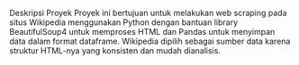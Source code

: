 Deskripsi Proyek
Proyek ini bertujuan untuk melakukan web scraping pada situs Wikipedia menggunakan Python dengan bantuan library BeautifulSoup4 untuk memproses HTML dan Pandas untuk menyimpan data dalam format dataframe. Wikipedia dipilih sebagai sumber data karena struktur HTML-nya yang konsisten dan mudah dianalisis.
